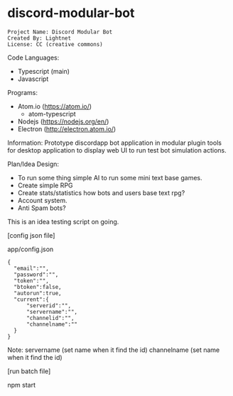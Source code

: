 # discord-modular-bot
```
Project Name: Discord Modular Bot
Created By: Lightnet
License: CC (creative commons)
```
Code Languages:
 * Typescript (main)
 * Javascript

Programs:
 * Atom.io (https://atom.io/)
    * atom-typescript
 * Nodejs (https://nodejs.org/en/)
 * Electron (http://electron.atom.io/)

Information:
  Prototype discordapp bot application in modular plugin tools for desktop
application to display web UI to run test bot simulation actions.

Plan/Idea Design:
 * To run some thing simple AI to run some mini text base games.
 * Create simple RPG
 * Create stats/statistics how bots and users base text rpg?
 * Account system.
 * Anti Spam bots?

This is an idea testing script on going.

[config json file]

app/config.json

```
{
  "email":"",
  "password":"",
  "token":"",
  "btoken":false,
  "autorun":true,
  "current":{
      "serverid":"",
      "servername":"",
      "channelid":"",
      "channelname":""
  }
}
```
Note:
servername (set name when it find the id)
channelname (set name when it find the id)

[run batch file]

npm start
